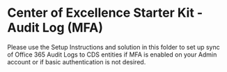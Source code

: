 # Center of Excellence Starter Kit - Audit Log (MFA)

Please use the Setup Instructions and solution in this folder to set up sync of Office 365 Audit Logs to CDS entities if MFA is enabled on your Admin account or if basic authentication is not desired.